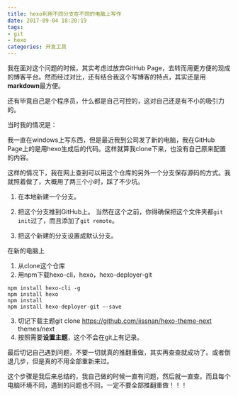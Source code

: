```yaml
---
title: hexo利用不同分支在不同的电脑上写作
date: 2017-09-04 18:20:19
tags: 
- git
- hexo 
categories: 开发工具
---
```


我在面对这个问题的时候，其实考虑过放弃GitHub Page，去转而用更方便的现成的博客平台。然而经过对比，还有结合我这个写博客的特点，其实还是用**markdown**最方便。

还有毕竟自己是个程序员，什么都是自己可控的，这对自己还是有不小的吸引力的。

当时我的情况是：

我一直在windows上写东西，但是最近我到公司发了新的电脑，我在GitHub Page上的是用hexo生成后的代码。这样就算我clone下来，也没有自己原来配置的内容。

这样的情况下，我在网上查到可以用这个仓库的另外一个分支保存源码的方式。我就照着做了，大概用了两三个小时，踩了不少坑。

1. 在本地新建一个分支。

2. 把这个分支推到GitHub上。
   当然在这个之前，你得确保把这个文件夹都`git init`过了，而且添加了`git remote`。

3. 把这个新建的分支设置成默认分支。


在新的电脑上

1. 从clone这个仓库
2. 用npm下载hexo-cli，hexo，hexo-deployer-git
```shell
npm install hexo-cli -g
npm install hexo
npm install
npm install hexo-deployer-git –-save
```
3. 切记下载主题git clone https://github.com/iissnan/hexo-theme-next themes/next
4. 按照需要**设置主题**，这个不会在git上有记录。

最后切记自己遇到问题，不要一切就真的推翻重做，其实再查查就成功了。或者倒退几步，但是真的不用全部重新来过。

这个步骤是我后来总结的，我自己做的时候一直有问题，然后就一直查。而且每个电脑环境不同，遇到的问题也不同，一定不要全部推翻重做！！！






